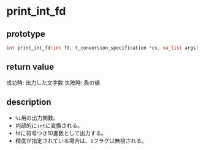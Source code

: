 
# print_int_fd

## prototype

```c
int	print_int_fd(int fd, t_conversion_specification *cs, va_list args);
```

## return value

成功時: 出力した文字数
失敗時: 負の値

## description

* `%i`用の出力関数。
* 内部的に`int`に変換される。
* fdに符号つき10進数として出力する。
* 精度が指定されている場合は、`0`フラグは無視される。
